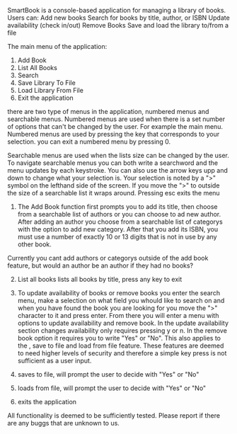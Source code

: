 SmartBook is a console-based application for managing a library of books.
Users can:
Add new books
Search for books by title, author, or ISBN
Update availability (check in/out)
Remove Books
Save and load the library to/from a file

The main menu of the application:
1. Add Book
2. List All Books
3. Search
4. Save Library To File
5. Load Library From File
0. Exit the application

there are two type of menus in the application, numbered menus and searchable menus. 
Numbered menus are used when there is a set number of options that can't be changed by the user. For example the main menu.
Numbered menus are used by pressing the key that corresponds to your selection. you can exit a numbered menu by pressing 0.

Searchable menus are used when the lists size can be changed by the user. To navigate searchable menus you can both write a searchword and the menu updates by each keystroke.
You can also use the arrow keys upp and down to change what your selection is. Your selection is noted by a ">" symbol on the lefthand side of the screen. 
If you move the ">" to outside the size of a searchable list it wraps around. 
Pressing esc exits the menu

1. The Add Book function first prompts you to add its title, then choose from a searchable list of authors or you can choose to ad new author. After adding an author you choose from a searchable list of categorys with the option to add new category. 
After that you add its ISBN, you must use a number of exactly 10 or 13 digits that is not in use by any other book. 

Currently you cant add authors or categorys outside of the add book feature, but would an author be an author if they had no books?

2. List all books lists all books by title, press any key to exit

3. To update availability of books or remove books you enter the search menu, make a selection on what field you whould like to search on and when you have found the book you are looking for you move the ">" character to it and press enter. 
From there you will enter a menu with options to update availability and remove book.
In the update availability section changes availability only requires pressing y or n. In the remove book option it requires you to write "Yes" or "No". This also applies to the , save to file and load from file feature. 
These features are deemed to need higher levels of security and therefore a simple key press is not sufficient as a user input.

4. saves to file, will prompt the user to decide with "Yes" or "No"

5. loads from file, will prompt the user to decide with "Yes" or "No"

0. exits the application

All functionality is deemed to be sufficiently tested. Please report if there are any buggs that are unknown to us.
